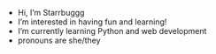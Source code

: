 -  Hi, I’m Starrbuggg
-  I’m interested in having fun and learning!
-  I’m currently learning Python and web development 
-  pronouns are she/they

<!---
Starrbuggg/Starrbuggg is a ✨ special ✨ repository because its `README.md` (this file) appears on your GitHub profile.
You can click the Preview link to take a look at your changes.
--->
